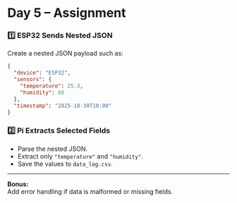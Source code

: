 # Day 5 – Assignment

### 1️⃣ ESP32 Sends Nested JSON
Create a nested JSON payload such as:
```json
{
  "device": "ESP32",
  "sensors": {
    "temperature": 25.3,
    "humidity": 60
  },
  "timestamp": "2025-10-30T10:00"
}
```

### 2️⃣ Pi Extracts Selected Fields
- Parse the nested JSON.
- Extract only `"temperature"` and `"humidity"`.
- Save the values to `data_log.csv`.

---
**Bonus:**  
Add error handling if data is malformed or missing fields.
